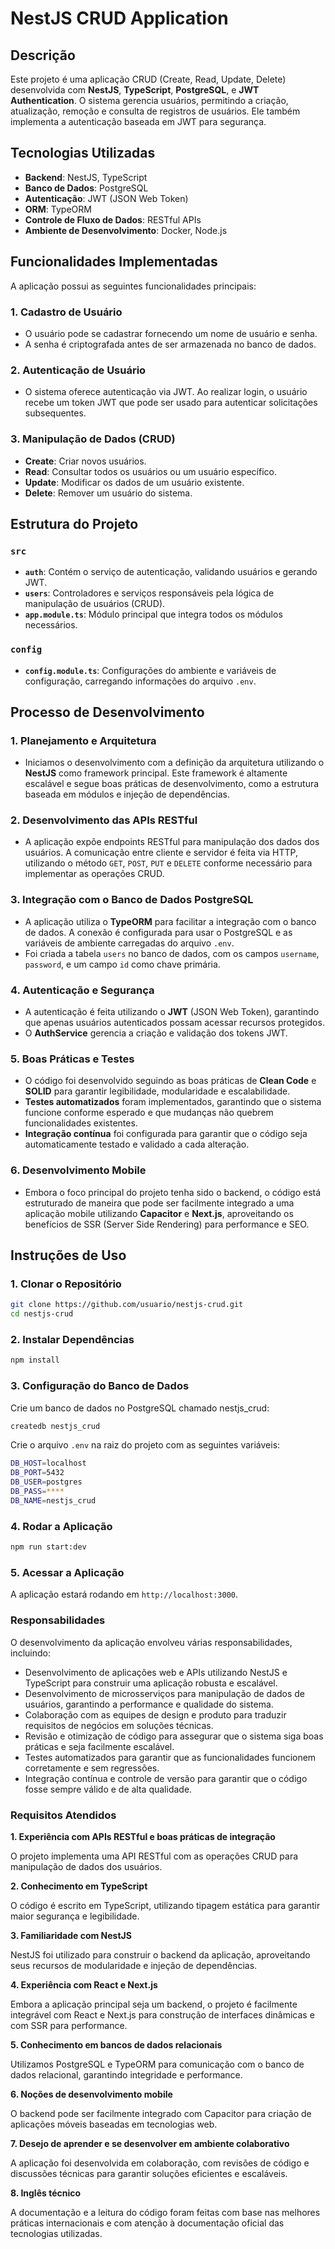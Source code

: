 # NestJS CRUD Application

## Descrição

Este projeto é uma aplicação CRUD (Create, Read, Update, Delete) desenvolvida com **NestJS**, **TypeScript**, **PostgreSQL**, e **JWT Authentication**. O sistema gerencia usuários, permitindo a criação, atualização, remoção e consulta de registros de usuários. Ele também implementa a autenticação baseada em JWT para segurança.

## Tecnologias Utilizadas

- **Backend**: NestJS, TypeScript
- **Banco de Dados**: PostgreSQL
- **Autenticação**: JWT (JSON Web Token)
- **ORM**: TypeORM
- **Controle de Fluxo de Dados**: RESTful APIs
- **Ambiente de Desenvolvimento**: Docker, Node.js

## Funcionalidades Implementadas

A aplicação possui as seguintes funcionalidades principais:

### 1. **Cadastro de Usuário**
   - O usuário pode se cadastrar fornecendo um nome de usuário e senha.
   - A senha é criptografada antes de ser armazenada no banco de dados.
   
### 2. **Autenticação de Usuário**
   - O sistema oferece autenticação via JWT. Ao realizar login, o usuário recebe um token JWT que pode ser usado para autenticar solicitações subsequentes.
   
### 3. **Manipulação de Dados (CRUD)**
   - **Create**: Criar novos usuários.
   - **Read**: Consultar todos os usuários ou um usuário específico.
   - **Update**: Modificar os dados de um usuário existente.
   - **Delete**: Remover um usuário do sistema.

## Estrutura do Projeto

### `src`
- **`auth`**: Contém o serviço de autenticação, validando usuários e gerando JWT.
- **`users`**: Controladores e serviços responsáveis pela lógica de manipulação de usuários (CRUD).
- **`app.module.ts`**: Módulo principal que integra todos os módulos necessários.
  
### `config`
- **`config.module.ts`**: Configurações do ambiente e variáveis de configuração, carregando informações do arquivo `.env`.

## Processo de Desenvolvimento

### 1. **Planejamento e Arquitetura**
   - Iniciamos o desenvolvimento com a definição da arquitetura utilizando o **NestJS** como framework principal. Este framework é altamente escalável e segue boas práticas de desenvolvimento, como a estrutura baseada em módulos e injeção de dependências.
   
### 2. **Desenvolvimento das APIs RESTful**
   - A aplicação expõe endpoints RESTful para manipulação dos dados dos usuários. A comunicação entre cliente e servidor é feita via HTTP, utilizando o método `GET`, `POST`, `PUT` e `DELETE` conforme necessário para implementar as operações CRUD.

### 3. **Integração com o Banco de Dados PostgreSQL**
   - A aplicação utiliza o **TypeORM** para facilitar a integração com o banco de dados. A conexão é configurada para usar o PostgreSQL e as variáveis de ambiente carregadas do arquivo `.env`.
   - Foi criada a tabela `users` no banco de dados, com os campos `username`, `password`, e um campo `id` como chave primária.
   
### 4. **Autenticação e Segurança**
   - A autenticação é feita utilizando o **JWT** (JSON Web Token), garantindo que apenas usuários autenticados possam acessar recursos protegidos.
   - O **AuthService** gerencia a criação e validação dos tokens JWT.

### 5. **Boas Práticas e Testes**
   - O código foi desenvolvido seguindo as boas práticas de **Clean Code** e **SOLID** para garantir legibilidade, modularidade e escalabilidade.
   - **Testes automatizados** foram implementados, garantindo que o sistema funcione conforme esperado e que mudanças não quebrem funcionalidades existentes.
   - **Integração contínua** foi configurada para garantir que o código seja automaticamente testado e validado a cada alteração.

### 6. **Desenvolvimento Mobile**
   - Embora o foco principal do projeto tenha sido o backend, o código está estruturado de maneira que pode ser facilmente integrado a uma aplicação mobile utilizando **Capacitor** e **Next.js**, aproveitando os benefícios de SSR (Server Side Rendering) para performance e SEO.

## Instruções de Uso

### 1. **Clonar o Repositório**

```bash
git clone https://github.com/usuario/nestjs-crud.git
cd nestjs-crud
```

### **2. Instalar Dependências**

```bash
npm install
```

### **3. Configuração do Banco de Dados**

Crie um banco de dados no PostgreSQL chamado nestjs_crud:

```bash
createdb nestjs_crud
```
Crie o arquivo ``.env`` na raiz do projeto com as seguintes variáveis:

```bash
DB_HOST=localhost
DB_PORT=5432
DB_USER=postgres
DB_PASS=****
DB_NAME=nestjs_crud
```
### **4. Rodar a Aplicação**

```bash
npm run start:dev
```
### **5. Acessar a Aplicação**

A aplicação estará rodando em ``http://localhost:3000``.

### **Responsabilidades**

O desenvolvimento da aplicação envolveu várias responsabilidades, incluindo:

- Desenvolvimento de aplicações web e APIs utilizando NestJS e TypeScript para construir uma aplicação robusta e escalável.
- Desenvolvimento de microsserviços para manipulação de dados de usuários, garantindo a performance e qualidade do sistema.
- Colaboração com as equipes de design e produto para traduzir requisitos de negócios em soluções técnicas.
- Revisão e otimização de código para assegurar que o sistema siga boas práticas e seja facilmente escalável.
- Testes automatizados para garantir que as funcionalidades funcionem corretamente e sem regressões.
- Integração contínua e controle de versão para garantir que o código fosse sempre válido e de alta qualidade.

### **Requisitos Atendidos**

**1. Experiência com APIs RESTful e boas práticas de integração**

O projeto implementa uma API RESTful com as operações CRUD para manipulação de dados dos usuários.

**2. Conhecimento em TypeScript**

O código é escrito em TypeScript, utilizando tipagem estática para garantir maior segurança e legibilidade.

**3. Familiaridade com NestJS**

NestJS foi utilizado para construir o backend da aplicação, aproveitando seus recursos de modularidade e injeção de dependências.

**4. Experiência com React e Next.js**

Embora a aplicação principal seja um backend, o projeto é facilmente integrável com React e Next.js para construção de interfaces dinâmicas e com SSR para performance.

**5. Conhecimento em bancos de dados relacionais**

Utilizamos PostgreSQL e TypeORM para comunicação com o banco de dados relacional, garantindo integridade e performance.

**6. Noções de desenvolvimento mobile**

O backend pode ser facilmente integrado com Capacitor para criação de aplicações móveis baseadas em tecnologias web.

**7. Desejo de aprender e se desenvolver em ambiente colaborativo**

A aplicação foi desenvolvida em colaboração, com revisões de código e discussões técnicas para garantir soluções eficientes e escaláveis.

**8. Inglês técnico**

A documentação e a leitura do código foram feitas com base nas melhores práticas internacionais e com atenção à documentação oficial das tecnologias utilizadas.